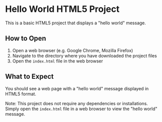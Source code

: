 Hello World HTML5 Project
========================

This is a basic HTML5 project that displays a "hello world" message.

How to Open
------------

1. Open a web browser (e.g. Google Chrome, Mozilla Firefox)
2. Navigate to the directory where you have downloaded the project files
3. Open the `index.html` file in the web browser

What to Expect
--------------

You should see a web page with a "hello world" message displayed in HTML5 format.

Note: This project does not require any dependencies or installations. Simply open the `index.html` file in a web browser to view the "hello world" message.